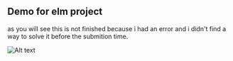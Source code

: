 ## Demo for elm project

as you will see this is not finished because i had an error and i didn't find a way to solve it before the submition time.


![Alt text](demo.gif)
